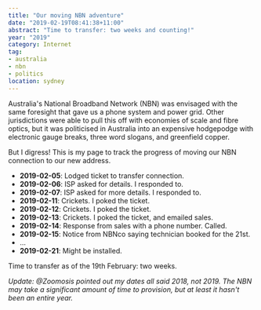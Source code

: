 ```yaml
---
title: "Our moving NBN adventure"
date: "2019-02-19T08:41:38+11:00"
abstract: "Time to transfer: two weeks and counting!"
year: "2019"
category: Internet
tag:
- australia
- nbn
- politics
location: sydney
---
```

Australia's National Broadband Network (NBN) was envisaged with the same  foresight that gave us a phone system and power grid. Other jurisdictions were able to pull this off with economies of scale and fibre optics, but it was politicised in Australia into an expensive hodgepodge with electronic gauge breaks, three word slogans, and greenfield copper.

But I digress! This is my page to track the progress of moving our NBN connection to our new address.

* **2019-02-05**: Lodged ticket to transfer connection.
* **2019-02-06**: ISP asked for details. I responded to.
* **2019-02-07**: ISP asked for more details. I responded to.
* **2019-02-11**: Crickets. I poked the ticket.
* **2019-02-12**: Crickets. I poked the ticket.
* **2019-02-13**: Crickets. I poked the ticket, and emailed sales.
* **2019-02-14**: Response from sales with a phone number. Called.
* **2019-02-15**: Notice from NBNco saying technician booked for the 21st.
* ...
* **2019-02-21**: Might be installed.

Time to transfer as of the 19th February: two weeks.

*Update: @Zoomosis pointed out my dates all said 2018, not 2019. The NBN may take a significant amount of time to provision, but at least it hasn't been an entire year.*

